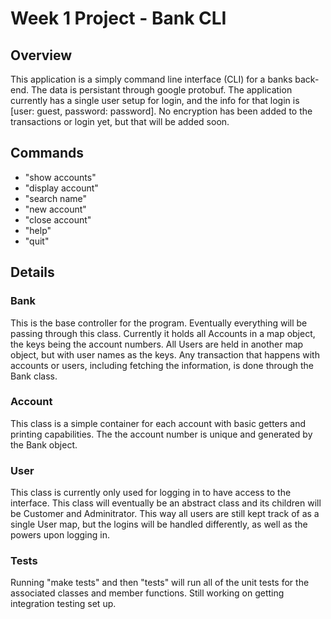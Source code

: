 # Week 1 Project - Bank CLI

## Overview
This application is a simply command line interface \(CLI\) for a banks back-end.
The data is persistant through google protobuf.
The application currently has a single user setup for login, and the info for that login is \[user: guest, password: password\].
No encryption has been added to the transactions or login yet, but that will be added soon.

## Commands
* "show accounts"
* "display account"
* "search name"
* "new account"
* "close account"
* "help"
* "quit"

## Details
### Bank
This is the base controller for the program.
Eventually everything will be passing through this class.
Currently it holds all Accounts in a map object, the keys being the account numbers.
All Users are held in another map object, but with user names as the keys.
Any transaction that happens with accounts or users, including fetching the information, is done through the Bank class.

### Account
This class is a simple container for each account with basic getters and printing capabilities.
The the account number is unique and generated by the Bank object.

### User
This class is currently only used for logging in to have access to the interface. This class will eventually be an abstract class and its children will be Customer and Adminitrator.
This way all users are still kept track of as a single User map, but the logins will be handled differently, as well as the powers upon logging in. 

### Tests
Running "make tests" and then "tests" will run all of the unit tests for the associated classes and member functions. Still working on getting integration testing set up.